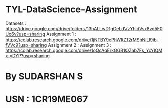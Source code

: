 # TYL-DataScience-Assignment
Datasets : https://drive.google.com/drive/folders/13hALLwD1gGeLdVzYhidVsx8vd5F0Uo6v?usp=sharing
Assignment 1 : https://colab.research.google.com/drive/1jNTBY9ePhWItZf2rMShNiLI9ib-fVVc9?usp=sharing
Assignment 2 : 
Assignment 3 : https://colab.research.google.com/drive/1oQcAqErkGGB1OZab7Fs_YcYIQMx-yDYP?usp=sharing
# By SUDARSHAN S
# USN  : 1CR19ME067
